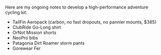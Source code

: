 Here are my ongoing notes to develop a high-performance adventure cycling kit:

- TailFin Aeropack  (carbon, no fast dropouts, no pannier mounts, $385)
- ClubRide Go-Long shirt
- OrNot Mission shorts
- NeoPro bibs
- Patagonia Dirt Roamer storm pants
- Gorewear Fer